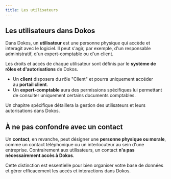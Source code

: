 ```yaml
---
title: Les utilisateurs
---
```


## Les utilisateurs dans Dokos

Dans Dokos, un **utilisateur** est une personne physique qui accède et interagit avec le logiciel. Il peut s'agir, par exemple, d'un responsable administratif, d'un expert-comptable ou d'un client.

Les droits et accès de chaque utilisateur sont définis par le **système de rôles et d'autorisations** de Dokos.

- Un **client** disposera du rôle "Client" et pourra uniquement accéder au **portail client**.
- Un **expert-comptable** aura des permissions spécifiques lui permettant de consulter uniquement certains documents comptables.

Un chapitre spécifique détaillera la gestion des utilisateurs et leurs autorisations dans Dokos.

## À ne pas confondre avec un contact

Un **contact**, en revanche, peut désigner une **personne physique ou morale**, comme un contact téléphonique ou un interlocuteur au sein d'une entreprise. Contrairement aux utilisateurs, un contact **n'a pas nécessairement accès à Dokos**.

Cette distinction est essentielle pour bien organiser votre base de données et gérer efficacement les accès et interactions dans Dokos.
